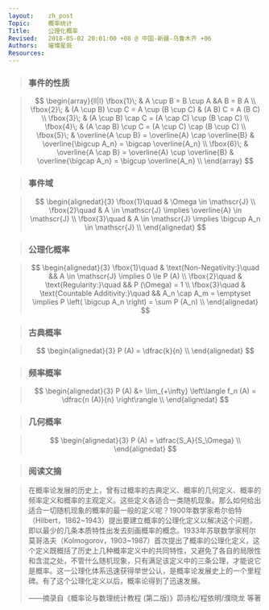 ```yaml
---
layout:    zh_post
Topic:     概率统计
Title:     公理化概率
Revised:   2018-05-02 20:01:00 +08 @ 中国-新疆-乌鲁木齐 +06
Authors:   璀璨星辰
Resources:
---
```


> ### 事件的性质

> $$
> \begin{array}{ll|l}
> \fbox{1}\; & A \cup B = B \cup A &A B = B A \\
> \fbox{2}\; & (A \cup B) \cup C = A \cup (B \cup C) & (A B) C = A (B C) \\
> \fbox{3}\; & (A \cup B) \cap C = (A \cap C) \cup (B \cap C) \\
> \fbox{4}\; & (A \cap B) \cup C = (A \cup C) \cap (B \cup C) \\
> \fbox{5}\; & \overline{A \cup B} = \overline{A} \cap \overline{B} & \overline{\bigcup A_n} = \bigcap \overline{A_n} \\
> \fbox{6}\; & \overline{A \cap B} = \overline{A} \cup \overline{B} & \overline{\bigcap A_n} = \bigcup \overline{A_n} \\
> \end{array}
> $$
>

> ### 事件域

> $$
> \begin{alignedat}{3}
> \fbox{1}\quad & \Omega \in \mathscr{J} \\
> \fbox{2}\quad & A \in \mathscr{J} \implies \overline{A} \in \mathscr{J} \\
> \fbox{3}\quad & A \in \mathscr{J} \implies \bigcup A_n \in \mathscr{J} \\
> \end{alignedat}
> $$
>

> ### 公理化概率

> $$
> \begin{alignedat}{3}
> \fbox{1}\quad & \text{Non-Negativity:}\quad && A \in \mathscr{J} \implies 0 \le P (A) \\
> \fbox{2}\quad & \text{Regularity:}\quad && P (\Omega) = 1 \\
> \fbox{3}\quad & \text{Countable Additivity:}\quad && A_n \cap A_m = \emptyset \implies P \left( \bigcup A_n \right) = \sum P (A_n) \\
> \end{alignedat}
> $$
>

> ### 古典概率

> $$
> \begin{alignedat}{3}
> P (A) = \dfrac{k}{n} \\
> \end{alignedat}
> $$
>

> ### 频率概率

> $$
> \begin{alignedat}{3}
> P (A) &= \lim_{+\infty} \left\langle f_n (A) = \dfrac{n (A)}{n} \right\rangle \\
> \end{alignedat}
> $$
>

> ### 几何概率

> $$
> \begin{alignedat}{3}
> P (A) = \dfrac{S_A}{S_\Omega} \\
> \end{alignedat}
> $$
>

> ### 阅读文摘

> 在概率论发展的历史上，曾有过概率的古典定义、概率的几何定义、概率的频率定义和概率的主观定义。这些定义各适合一类随机现象。那么如何给出适合一切随机现象的概率的最一般的定义呢？1900年数学家希尔伯特（Hilbert，1862~1943）提出要建立概率的公理化定义以解决这个问题，即以最少的几条本质特性出发去刻画概率的概念。1933年苏联数学家柯尔莫哥洛夫（Kolmogorov，1903~1987）首次提出了概率的公理化定义，这个定义既概括了历史上几种概率定义中的共同特性，又避免了各自的局限性和含混之处，不管什么随机现象，只有满足该定义中的三条公理，才能说它是概率。这一公理化体系迅速获得举世公认，是概率论发展史上的一个里程碑。有了这个公理化定义以后，概率论得到了迅速发展。
> 
> ——摘录自《概率论与数理统计教程 (第二版)》茆诗松/程依明/濮晓龙 等著

